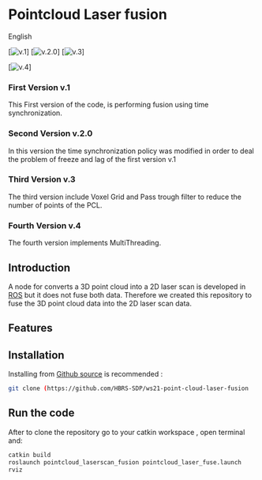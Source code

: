 # Pointcloud Laser fusion

English 


[![v.1](https://github.com/HBRS-SDP/ws21-point-cloud-laser-fusion/tree/ver_1_time_synchronization)]
[![v.2.0](https://github.com/HBRS-SDP/ws21-point-cloud-laser-fusion/tree/ver_2.0_modified_policy_fusion)]
[![v.3](https://github.com/HBRS-SDP/ws21-point-cloud-laser-fusion/tree/ver_3_added_filters_for_pointcloud)]

[![v.4](https://github.com/HBRS-SDP/ws21-point-cloud-laser-fusion/tree/ver_4_run_subcribers_in_parallel)]

### First Version v.1

This First version of the code, is performing fusion using time synchronization.

### Second Version v.2.0

In this version the time synchronization policy was modified in order to deal the problem of freeze and lag of the first version v.1

### Third Version v.3

The third version include Voxel Grid and Pass trough filter to reduce the number of points of the PCL. 

### Fourth Version v.4

The fourth version implements MultiThreading.

## Introduction

A node for converts a 3D point cloud into a 2D laser scan is developed in [ROS](http://wiki.ros.org/pointcloud_to_laserscan) but it does not fuse both data. Therefore we created this repository to fuse the 3D point cloud data  into the 2D laser scan data. 

## Features



## Installation

Installing from [Github source](https://github.com/HBRS-SDP/ws21-point-cloud-laser-fusion) is recommended :

```bash
git clone (https://github.com/HBRS-SDP/ws21-point-cloud-laser-fusion

```

## Run the code

After to clone the repository go to your catkin workspace , open terminal and: 

```bash
catkin build
roslaunch pointcloud_laserscan_fusion pointcloud_laser_fuse.launch 
rviz
```

